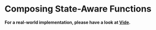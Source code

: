 # Composing State-Aware Functions

**For a real-world implementation, please have a look at [Vide](https://github.com/vide-collabo/Vide).**
